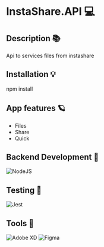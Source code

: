 # InstaShare.API 💻
## Description 📚
 Api to services files from instashare 
## Installation 💡 
 npm install 
## App features 🪐
 - Files
- Share
- Quick 
 
## Backend Development 🌚 
 ![NodeJS](https://img.shields.io/badge/node.js-6DA55F?style=for-the-badge&logo=node.js&logoColor=white) 
## Testing 💫 
 ![Jest](https://img.shields.io/badge/-jest-%23C21325?style=for-the-badge&logo=jest&logoColor=white) 
## Tools 🎨 
 ![Adobe XD](https://img.shields.io/badge/Adobe%20XD-470137?style=for-the-badge&logo=Adobe%20XD&logoColor=#FF61F6) ![Figma](https://img.shields.io/badge/figma-%23F24E1E.svg?style=for-the-badge&logo=figma&logoColor=white)
